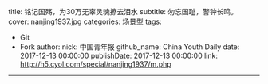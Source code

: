 title: 铭记国殇，为30万无辜灵魂擦去泪水
subtitle: 勿忘国耻，警钟长鸣。
cover: nanjing1937.jpg
categories: 场景型
tags:
  - Git
  - Fork
author:
  nick: 中国青年报
  github_name: China Youth Daily
date: 2017-12-13 00:00:00
publishDate: 2017-12-13 00:00:00
link: http://h5.cyol.com/special/nanjing1937/m.php
---
